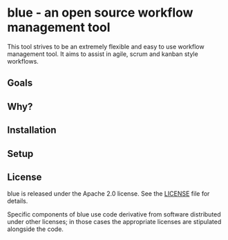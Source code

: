 # blue - an open source workflow management tool

This tool strives to be an extremely flexible and easy to use workflow management tool. It aims to assist in agile, scrum and kanban style workflows.

## Goals


## Why?


## Installation


## Setup


## License

blue is released under the Apache 2.0 license. See the [LICENSE](LICENSE) file for details.

Specific components of blue use code derivative from software distributed under other licenses; in those cases the appropriate licenses are stipulated alongside the code.
